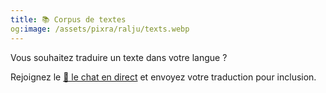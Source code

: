 ```yaml
---
title: 📚 Corpus de textes
og:image: /assets/pixra/ralju/texts.webp
---
```


Vous souhaitez traduire un texte dans votre langue ?

Rejoignez le <a href="/fr/articles/live_chat">💬 le chat en direct</a> et envoyez votre traduction pour inclusion.

<!-- export const TEXT_preface = `Appuyez sur les boutons pour masquer la colonne dans la langue choisie.<br />Vous souhaitez traduire du texte dans votre langue ?<br/>Rejoignez <a href="${discordChatUrl}"> 💬 le chat en direct</a> et envoyez votre traduction pour inclusion.<br/><a href="/texts/"><button class="rounded drop-shadow bg-deep-orange-300 hover:bg-deep -orange-400 focus:bg-deep-orange-400 text-white interligne-normal select-none py-2 px-4">🔙 Tous les textes</button></a>`; -->